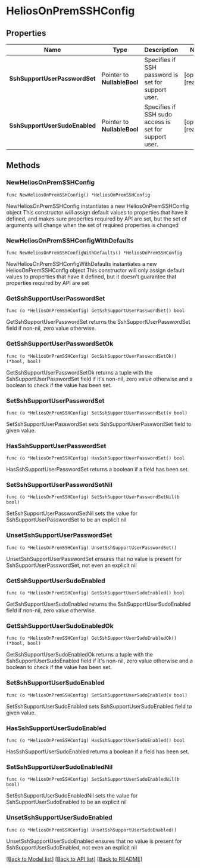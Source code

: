 # HeliosOnPremSSHConfig

## Properties

Name | Type | Description | Notes
------------ | ------------- | ------------- | -------------
**SshSupportUserPasswordSet** | Pointer to **NullableBool** | Specifies if SSH password is set for support user. | [optional] [readonly] 
**SshSupportUserSudoEnabled** | Pointer to **NullableBool** | Specifies if SSH sudo access is set for support user. | [optional] [readonly] 

## Methods

### NewHeliosOnPremSSHConfig

`func NewHeliosOnPremSSHConfig() *HeliosOnPremSSHConfig`

NewHeliosOnPremSSHConfig instantiates a new HeliosOnPremSSHConfig object
This constructor will assign default values to properties that have it defined,
and makes sure properties required by API are set, but the set of arguments
will change when the set of required properties is changed

### NewHeliosOnPremSSHConfigWithDefaults

`func NewHeliosOnPremSSHConfigWithDefaults() *HeliosOnPremSSHConfig`

NewHeliosOnPremSSHConfigWithDefaults instantiates a new HeliosOnPremSSHConfig object
This constructor will only assign default values to properties that have it defined,
but it doesn't guarantee that properties required by API are set

### GetSshSupportUserPasswordSet

`func (o *HeliosOnPremSSHConfig) GetSshSupportUserPasswordSet() bool`

GetSshSupportUserPasswordSet returns the SshSupportUserPasswordSet field if non-nil, zero value otherwise.

### GetSshSupportUserPasswordSetOk

`func (o *HeliosOnPremSSHConfig) GetSshSupportUserPasswordSetOk() (*bool, bool)`

GetSshSupportUserPasswordSetOk returns a tuple with the SshSupportUserPasswordSet field if it's non-nil, zero value otherwise
and a boolean to check if the value has been set.

### SetSshSupportUserPasswordSet

`func (o *HeliosOnPremSSHConfig) SetSshSupportUserPasswordSet(v bool)`

SetSshSupportUserPasswordSet sets SshSupportUserPasswordSet field to given value.

### HasSshSupportUserPasswordSet

`func (o *HeliosOnPremSSHConfig) HasSshSupportUserPasswordSet() bool`

HasSshSupportUserPasswordSet returns a boolean if a field has been set.

### SetSshSupportUserPasswordSetNil

`func (o *HeliosOnPremSSHConfig) SetSshSupportUserPasswordSetNil(b bool)`

 SetSshSupportUserPasswordSetNil sets the value for SshSupportUserPasswordSet to be an explicit nil

### UnsetSshSupportUserPasswordSet
`func (o *HeliosOnPremSSHConfig) UnsetSshSupportUserPasswordSet()`

UnsetSshSupportUserPasswordSet ensures that no value is present for SshSupportUserPasswordSet, not even an explicit nil
### GetSshSupportUserSudoEnabled

`func (o *HeliosOnPremSSHConfig) GetSshSupportUserSudoEnabled() bool`

GetSshSupportUserSudoEnabled returns the SshSupportUserSudoEnabled field if non-nil, zero value otherwise.

### GetSshSupportUserSudoEnabledOk

`func (o *HeliosOnPremSSHConfig) GetSshSupportUserSudoEnabledOk() (*bool, bool)`

GetSshSupportUserSudoEnabledOk returns a tuple with the SshSupportUserSudoEnabled field if it's non-nil, zero value otherwise
and a boolean to check if the value has been set.

### SetSshSupportUserSudoEnabled

`func (o *HeliosOnPremSSHConfig) SetSshSupportUserSudoEnabled(v bool)`

SetSshSupportUserSudoEnabled sets SshSupportUserSudoEnabled field to given value.

### HasSshSupportUserSudoEnabled

`func (o *HeliosOnPremSSHConfig) HasSshSupportUserSudoEnabled() bool`

HasSshSupportUserSudoEnabled returns a boolean if a field has been set.

### SetSshSupportUserSudoEnabledNil

`func (o *HeliosOnPremSSHConfig) SetSshSupportUserSudoEnabledNil(b bool)`

 SetSshSupportUserSudoEnabledNil sets the value for SshSupportUserSudoEnabled to be an explicit nil

### UnsetSshSupportUserSudoEnabled
`func (o *HeliosOnPremSSHConfig) UnsetSshSupportUserSudoEnabled()`

UnsetSshSupportUserSudoEnabled ensures that no value is present for SshSupportUserSudoEnabled, not even an explicit nil

[[Back to Model list]](../README.md#documentation-for-models) [[Back to API list]](../README.md#documentation-for-api-endpoints) [[Back to README]](../README.md)


